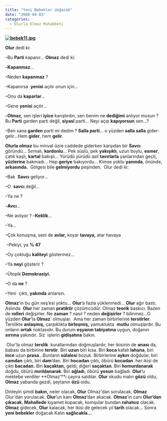 ```yaml
---
title: "Yeni Bebekler doğacak"
date: "2008-04-03"
categories: 
  - Olurla Olmaz Muhabbeti
---
```


**[![bebek11.jpg](/uploads/2008/04/bebek11.jpg)](/uploads/2008/04/bebek11.jpg "bebek11.jpg")**

**Olur** dedi ki:

–Bu **Parti** kapanır… **Olmaz** dedi ki:

–**Kapanmaz**…

–Neden **kapanmaz** ?

–Kapanırsa  **yenisi** açılır onun için…

–Onu da **kaparlar**…

–Gene **yenisi** açılır…

–**Olmaz**, sen işleri **iyice** karıştırdın, sen benim ne **dediğimi** anlıyor musun ?  Bu **Parti** garden parti değil, **siyasî** parti… Neyi açıp **kapıyorsun** sen…?

–Ben sana **garden** parti mi dedim ? **Salla parti**… o yüzden **salla salla** gider-gelir…Hem **gider**, hem **gelir**.

**Olurla olmaz** bu minval üzre caddede giderken karşıdan bir **Savcı** göründü… Sırmalı, **kordonlu**… Pek süslü, pek **yakışıklı**, uzun boylu, **esmer**, çatık kaşlı, **kartal** bakışlı… Yürüdü yürüdü asil **tavırlarla** yanlarından geçti, **yüzlerine** bakmadı… Hep **geriye** bakıyordu… Kimse yoktu **yanında**, önünde, **arkasında.**  Gölgesi bile **gelmiyordu** peşinden.  Olur dedi ki:

–Bak  **Savcı** geliyor…

–O  **savcı** değil…

–Ya ne ?

–**Avcı**…

–Ne avlıyor ? –**Keklik**…

–Ya…

–Çok konuşma, seni de **avlar,** koyar **tavaya,** atar havaya

 –Pekiyi, ya **% 47**

–Oy çokluğu **kaliteyi** göstermez…

–Ya **neyi** gösterir ?

–Ütopik **Demokrasiyi.**

–O da **ne** ?

–Yeni  çıktı, **yakında** anlarsın.

**Olmaz**’ın bu gün neş’esi yoktu… **Olur**’a fazla yüklenmedi… **Olur** ağır bastı. Aslında  **Olur** her zaman **pratiktir** çözümcüdür. Olmaz **teorik** baskıcı. Bazen de **rolleri** değişirler. Ne **zaman** ? nasıl ? neden **değişirler** ? bilinmez…O yüzden **Olur**’la **Olmaz**’ olmuşlar.  Ama her zaman birbirlerine **terstirler**. Terslikte **anlaşmış,** çarpıklıkta **birleşmiş,** yamuklukta  **mutlu** olmuşlardır. Bu onların **ortak** noktasıdır. Bu durum **eşyanın tabiyatına** uygun, doğanın **sırrına** yakındır. Siz  işlerin **gidişatına** bakın.

 Olur’la olmaz **terslik**  kurallarından doğmuşlardır, her ikisinin de **anası** da, babası da birbirine **terstir**. Biri **uzun** biri kısa. Biri **koca** kafalı **lahana**, biri **ince** uzun **prasa**...Bunların **sülalesi** bozuk. Birbirlerine **aykırı** doğdular, biri **camdan** çıktı, biri **dam**’dan. Biri **hocadan** çıktı, öbürü **kocadan**. her ikisi de çıktı **bacadan.** Biri **kaçaktan,** geldi, diğeri **saçaktan**. Biri **homurdanarak** doğdu, öbürü **mırıldanarak**. Biri **ağladı**, öbürü **yosun** bağladı. **Olur**’u mektebe verdiler **Olmaz’**ı çayıra saldılar. **Olur** okudu malın **gözü** oldu, **Olmaz** yabanda gezdi, şeytanın **özü** oldu.

Dinleyin şimdi **bakın,** neler olacak, **Olur** Olmaz'dan sorulacak, **Olmaz** Olur'dan yorulacak. **Olur**’un kanı **Olmaz**’dan akacak. **Olmaz**’ın canı **Olur’**dan çıkacak**. Mahallede** kıyamet kopacak, komşular bundan **rahatsız** olacak. **Olmaz** gidecek, **Olur** kalacak, her ikisi de gelecek yıl **tarih** olacak… Sonra **yeni bebekler** doğacak Kalın **sağlıcakla…**
